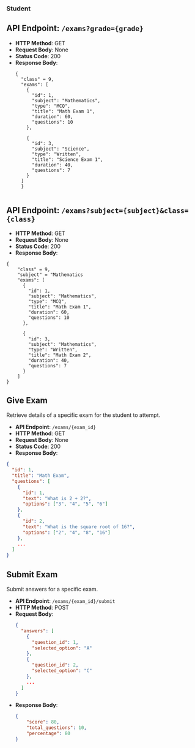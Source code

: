 ### Student
## API Endpoint: `/exams?grade={grade}`

- **HTTP Method**: GET
- **Request Body**: None
- **Status Code**: 200
- **Response Body**:
  ```
  {
    "class" = 9,
    "exams": [
      {
        "id": 1,
        "subject": "Mathematics",
        "type": "MCQ",
        "title": "Math Exam 1",
        "duration": 60,
        "questions": 10
      },
     
      {
        "id": 3,
        "subject": "Science",
        "type": "Written",
        "title": "Science Exam 1",
        "duration": 40,
        "questions": 7
      }
    ]
    }


## API Endpoint: `/exams?subject={subject}&class={class}`

- **HTTP Method**: GET
- **Request Body**: None
- **Status Code**: 200
- **Response Body**:
```
{
    "class" = 9,
    "subject" = "Mathematics
    "exams": [
      {
        "id": 1,
        "subject": "Mathematics",
        "type": "MCQ",
        "title": "Math Exam 1",
        "duration": 60,
        "questions": 10
      },
     
      {
        "id": 3,
        "subject": "Mathematics",
        "type": "Written",
        "title": "Math Exam 2",
        "duration": 40,
        "questions": 7
      }
    ]
}
```


## Give Exam

Retrieve details of a specific exam for the student to attempt.

- **API Endpoint**: `/exams/{exam_id}`
- **HTTP Method**: GET
- **Request Body**: None
- **Status Code**: 200
- **Response Body**:
```json
{
  "id": 1,
  "title": "Math Exam",
  "questions": [
    {
      "id": 1,
      "text": "What is 2 + 2?",
      "options": ["3", "4", "5", "6"]
    },
    {
      "id": 2,
      "text": "What is the square root of 16?",
      "options": ["2", "4", "8", "16"]
    },
    ...
  ]
}
```

## Submit Exam

Submit answers for a specific exam.

- **API Endpoint**: `/exams/{exam_id}/submit`
- **HTTP Method**: POST
- **Request Body**:
  ```json
  {
    "answers": [
      {
        "question_id": 1,
        "selected_option": "A"
      },
      {
        "question_id": 2,
        "selected_option": "C"
      },
      ...
    ]
  }
- **Response Body**:
    ```json
    {
        "score": 80,
        "total_questions": 10,
        "percentage": 80
    }
    ```







